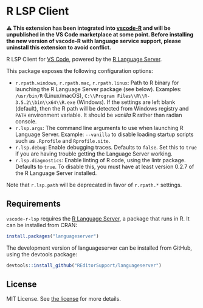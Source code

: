 # R LSP Client

**⚠️ This extension has been integrated into [vscode-R](https://github.com/REditorSupport/vscode-R)
and will be unpublished in the VS Code marketplace at some point. Before installing the new version of vscode-R with language service support, please uninstall this extension to avoid conflict.**

R LSP Client for [VS Code](https://code.visualstudio.com/), powered by the [R Language Server](https://github.com/REditorSupport/languageserver).

This package exposes the following configuration options:

- `r.rpath.windows`, `r.rpath.mac`, `r.rpath.linux`: Path to R binary for launching the R Language Server package (see below). Examples: `/usr/bin/R` (Linux/macOS), `C:\\Program Files\\R\\R-3.5.2\\bin\\x64\\R.exe` (Windows). If the settings are left blank (default), then the R path will be detected from Windows registry and `PATH` environment variable. It should be *vanilla* R rather than radian console.
- `r.lsp.args`: The command line arguments to use when launching R Language Server. Example: `--vanilla` to disable loading startup scripts such as `.Rprofile` and `Rprofile.site`.
- `r.lsp.debug`: Enable debugging traces. Defaults to `false`. Set this to `true` if you are having trouble getting the Language Server working.
- `r.lsp.diagnostics`: Enable linting of R code, using the lintr package. Defaults to `true`. To disable this, you must have at least version 0.2.7 of the R Language Server installed.

Note that `r.lsp.path` will be deprecated in favor of `r.rpath.*` settings.

## Requirements

`vscode-r-lsp` requires the [R Language Server](https://github.com/REditorSupport/languageserver), a package that runs in R.
It can be installed from CRAN:

```r
install.packages("languageserver")
```

The development version of languageserver can be installed from GitHub, using the devtools package:

```r
devtools::install_github("REditorSupport/languageserver")
```

## License

MIT License.  See [the license](LICENSE) for more details.
